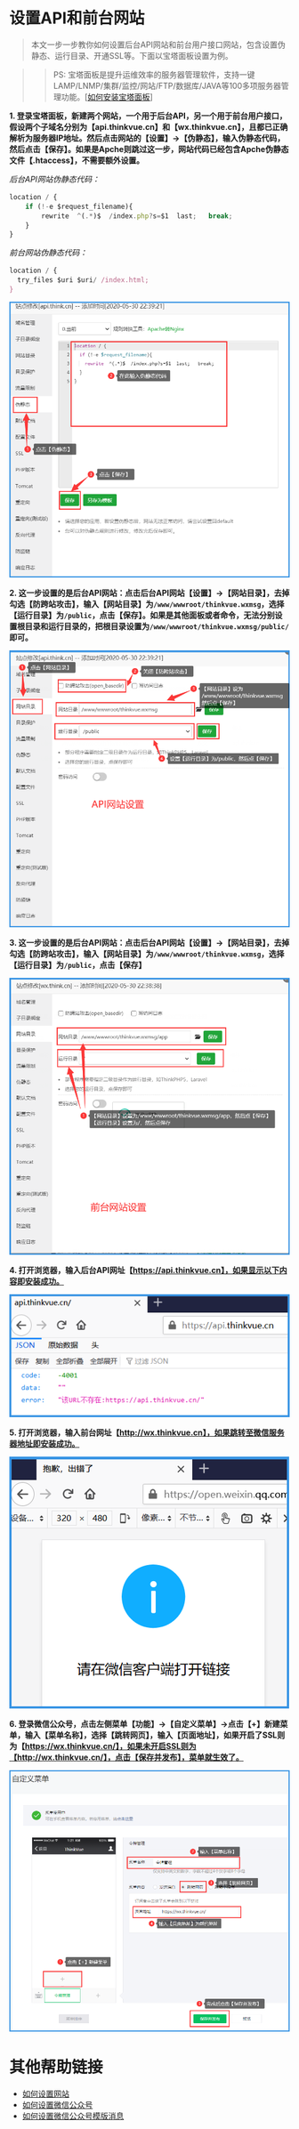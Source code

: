 
# 设置API和前台网站

> 本文一步一步教你如何设置后台API网站和前台用户接口网站，包含设置伪静态、运行目录、开通SSL等。下面以宝塔面板设置为例。

>> PS: 宝塔面板是提升运维效率的服务器管理软件，支持一键LAMP/LNMP/集群/监控/网站/FTP/数据库/JAVA等100多项服务器管理功能。[[如何安装宝塔面板](https://www.bt.cn/bbs/thread-19376-1-1.html)]

**1. 登录宝塔面板，新建两个网站，一个用于后台API，另一个用于前台用户接口，假设两个子域名分别为【api.thinkvue.cn】和【wx.thinkvue.cn】，且都已正确解析为服务器IP地址。然后点击网站的【设置】→【伪静态】，输入伪静态代码，然后点击【保存】。如果是Apche则跳过这一步，网站代码已经包含Apche伪静态文件【.htaccess】，不需要额外设置。**

*后台API网站伪静态代码：*
```javascript
location / {
	if (!-e $request_filename){
		rewrite  ^(.*)$  /index.php?s=$1  last;   break;
	}
}
```
*前台网站伪静态代码：*
```javascript
location / {
  try_files $uri $uri/ /index.html;
}
```

![模版消息权限](./img/website1.png)


**2. 这一步设置的是后台API网站：点击后台API网站【设置】→【网站目录】，去掉勾选【防跨站攻击】，输入【网站目录】为`/www/wwwroot/thinkvue.wxmsg`，选择【运行目录】为`/public`，点击【保存】。如果是其他面板或者命令，无法分别设置根目录和运行目录的，把根目录设置为`/www/wwwroot/thinkvue.wxmsg/public/`即可。**

![模版消息权限](./img/website2.png)


**3. 这一步设置的是后台API网站：点击后台API网站【设置】→【网站目录】，去掉勾选【防跨站攻击】，输入【网站目录】为`/www/wwwroot/thinkvue.wxmsg`，选择【运行目录】为`/public`，点击【保存】**

![模版消息权限](./img/website3.png)


**4. 打开浏览器，输入后台API网址【https://api.thinkvue.cn】，如果显示以下内容即安装成功。**

![模版消息权限](./img/website4.png)


**5. 打开浏览器，输入前台网址【http://wx.thinkvue.cn】，如果跳转至微信服务器地址即安装成功。**

![模版消息权限](./img/website5.png)


**6. 登录微信公众号，点击左侧菜单【功能】→【自定义菜单】→点击【+】新建菜单，输入【菜单名称】，选择【跳转网页】，输入【页面地址】，如果开启了SSL则为【https://wx.thinkvue.cn/】，如果未开启SSL则为【http://wx.thinkvue.cn/】，点击【保存并发布】，菜单就生效了。**

![模版消息权限](./img/website6.png)


# 其他帮助链接

- [如何设置网站](./website.md)
- [如何设置微信公众号](./wechat_auth.md)
- [如何设置微信公众号模版消息](./template_id.md)
